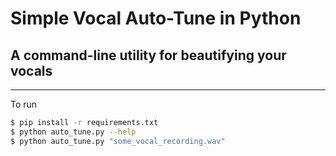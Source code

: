 # Simple Vocal Auto-Tune in Python

## A command-line utility for beautifying your vocals
---

To run

```bash
$ pip install -r requirements.txt
$ python auto_tune.py --help
$ python auto_tune.py "some_vocal_recording.wav"
```
